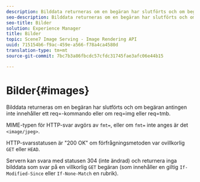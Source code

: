```yaml
---
description: Bilddata returneras om en begäran har slutförts och om begäran antingen inte innehåller ett req=-kommando eller om req=img eller req=tmb.
seo-description: Bilddata returneras om en begäran har slutförts och om begäran antingen inte innehåller ett req=-kommando eller om req=img eller req=tmb.
seo-title: Bilder
solution: Experience Manager
title: Bilder
topic: Scene7 Image Serving - Image Rendering API
uuid: 715154b6-f9ac-459e-a566-f78a4ca4580d
translation-type: tm+mt
source-git-commit: 7bc7b3a86fbcdc57cfdc31745fae3afc06e44b15

---
```



# Bilder{#images}

Bilddata returneras om en begäran har slutförts och om begäran antingen inte innehåller ett req=-kommando eller om req=img eller req=tmb.

MIME-typen för HTTP-svar avgörs av `fmt=`, eller om `fmt=` inte anges är det `<image/jpeg>`.

HTTP-svarsstatusen är &quot;200 OK&quot; om förfrågningsmetoden var ovillkorlig `GET` eller `HEAD`.

Servern kan svara med statusen 304 (inte ändrad) och returnera inga bilddata som svar på en villkorlig `GET` begäran (som innehåller en giltig `If-Modified-Since` eller `If-None-Match` en rubrik).
